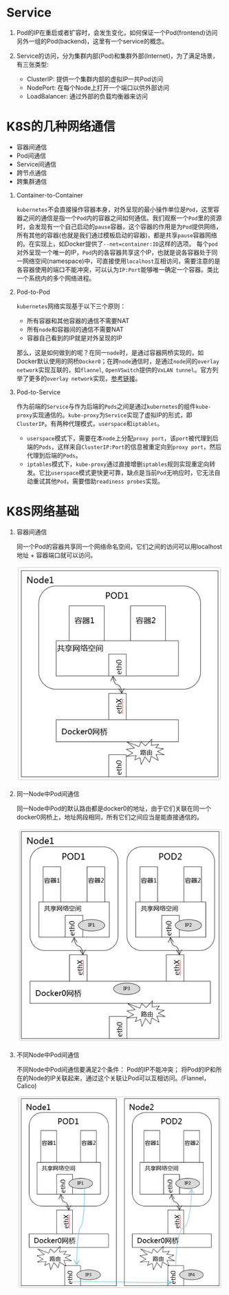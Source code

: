 # Service

1. Pod的IP在重启或者扩容时，会发生变化，如何保证一个Pod(frontend)访问另外一组的Pod(backend)，这里有一个service的概念。

2. Service的访问，分为集群内部(Pod)和集群外部(Internet)，为了满足场景，有三张类型:
    - ClusterIP: 提供一个集群内部的虚拟IP一共Pod访问
    - NodePort: 在每个Node上打开一个端口以供外部访问
    - LoadBalancer: 通过外部的负载均衡器来访问


# K8S的几种网络通信

- 容器间通信
- Pod间通信
- Service间通信
- 跨节点通信
- 跨集群通信

1. Container-to-Container

    `kubernetes`不会直接操作容器本身，对外呈现的最小操作单位是`Pod`，这里容器之间的通信是指一个`Pod`内的容器之间如何通信。我们观察一个`Pod`里的资源时，会发现有一个自己启动的`pause`容器，这个容器的作用是为`Pod`提供网络，所有其他的容器(也就是我们通过模板启动的容器)，都是共享`pause`容器网络的。在实现上，如Docker提供了`--net=container:ID`这样的选项。
    每个`pod`对外呈现一个唯一的IP，`Pod`内的各容器共享这个IP，也就是说各容器处于同一网络空间(namespace)中，可直接使用`localhost`互相访问，需要注意的是各容器使用的端口不能冲突，可以认为`IP:Port`能够唯一确定一个容器。类比一个系统内的多个网络进程。

2. Pod-to-Pod

    `kubernetes`网络实现基于以下三个原则：

    - 所有容器和其他容器的通信不需要NAT
    - 所有`node`和容器间的通信不需要NAT
    - 容器自己看到的IP就是对外呈现的IP

    那么，这是如何做到的呢？在同一`node`时，是通过容器网桥实现的，如Docker默认使用的网桥`Docker0`；在跨`node`通信时，是通过`node`间的`overlay network`实现互联的，如`flannel`, `OpenVSwitch`提供的`VxLAN tunnel`。官方列举了更多的`overlay network`实现，[参考链接](https://kubernetes.io/docs/concepts/cluster-administration/networking/)。

3. Pod-to-Service

    作为前端的`Service`与作为后端的`Pods`之间是通过`kubernetes`的组件`kube-proxy`实现通信的。`kube-proxy`为`Service`实现了虚拟IP的形式，即`ClusterIP`。有两种代理模式，`userspace`和`iptables`。

    - `userspace`模式下，需要在本`node`上分配`proxy port`，该`port`被代理到后端的`Pods`，这样来自`ClusterIP:Port`的信息被重定向到`proxy port`，然后代理到后端的`Pods`。
    - `iptables`模式下，`kube-proxy`通过直接增删`iptables`规则实现重定向转发。它比`userspace`模式更快更可靠，缺点是当前`Pod`无响应时，它无法自动重试其他`Pod`，需要借助`readiness probes`实现。


# K8S网络基础

1. 容器间通信

    同一个Pod的容器共享同一个网络命名空间，它们之间的访问可以用localhost地址 + 容器端口就可以访问。

    ![容器间通信](https://github.com/cxdtotsj/K8S/blob/master/pic/%E5%AE%B9%E5%99%A8%E9%97%B4%E9%80%9A%E4%BF%A1.jpg)

2. 同一Node中Pod间通信

    同一Node中Pod的默认路由都是docker0的地址，由于它们关联在同一个docker0网桥上，地址网段相同，所有它们之间应当是能直接通信的。

    ![同一Node中Pod通信](https://github.com/cxdtotsj/K8S/blob/master/pic/%E5%90%8C%E4%B8%80node%E4%B8%ADPod%E9%80%9A%E4%BF%A1.jpg)

3. 不同Node中Pod间通信

    不同Node中Pod间通信要满足2个条件： Pod的IP不能冲突； 将Pod的IP和所在的Node的IP关联起来，通过这个关联让Pod可以互相访问。(Flannel，Calico)

    ![不同Node间Pod通信](https://github.com/cxdtotsj/K8S/blob/master/pic/%E4%B8%8D%E5%90%8CNode%E4%B8%ADPod%E9%80%9A%E4%BF%A1.jpg)

